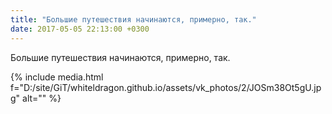 ```yaml
---
title: "Большие путешествия начинаются, примерно, так."
date: 2017-05-05 22:13:00 +0300
---
```


Большие путешествия начинаются, примерно, так.

{% include media.html f="D:/site/GiT/whiteldragon.github.io/assets/vk_photos/2/JOSm38Ot5gU.jpg" alt="" %}
